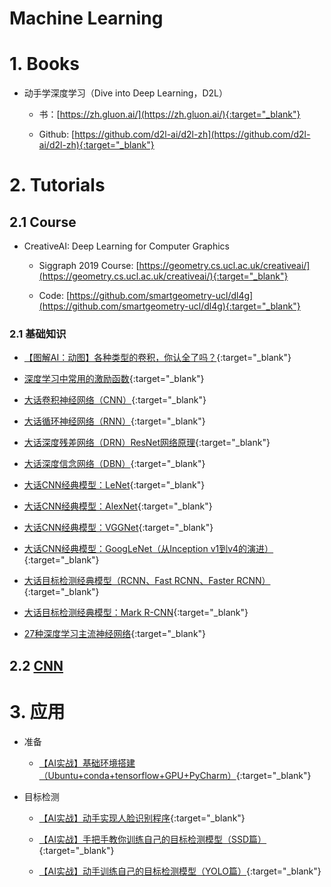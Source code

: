 Machine Learning
===



# 1. Books

- 动手学深度学习（Dive into Deep Learning，D2L）

    - 书：[https://zh.gluon.ai/](https://zh.gluon.ai/){:target="_blank"}

    - Github: [https://github.com/d2l-ai/d2l-zh](https://github.com/d2l-ai/d2l-zh){:target="_blank"}
    
# 2. Tutorials

## 2.1 Course

- CreativeAI: Deep Learning for Computer Graphics
    - Siggraph 2019 Course: [https://geometry.cs.ucl.ac.uk/creativeai/](https://geometry.cs.ucl.ac.uk/creativeai/){:target="_blank"}

    - Code: [https://github.com/smartgeometry-ucl/dl4g](https://github.com/smartgeometry-ucl/dl4g){:target="_blank"}

### 2.1 基础知识

- [【图解AI：动图】各种类型的卷积，你认全了吗？](https://my.oschina.net/u/876354/blog/3064227){:target="_blank"}

- [深度学习中常用的激励函数](https://my.oschina.net/u/876354/blog/1624376){:target="_blank"}

- [大话卷积神经网络（CNN）](https://my.oschina.net/u/876354/blog/1620906){:target="_blank"}

- [大话循环神经网络（RNN）](https://my.oschina.net/u/876354/blog/1621839){:target="_blank"}

- [大话深度残差网络（DRN）ResNet网络原理](https://my.oschina.net/u/876354/blog/1622896){:target="_blank"}

- [大话深度信念网络（DBN）](https://my.oschina.net/u/876354/blog/1626639){:target="_blank"}

- [大话CNN经典模型：LeNet](https://my.oschina.net/u/876354/blog/1632862){:target="_blank"}

- [大话CNN经典模型：AlexNet](https://my.oschina.net/u/876354/blog/1633143){:target="_blank"}

- [大话CNN经典模型：VGGNet](https://my.oschina.net/u/876354/blog/1634322){:target="_blank"}

- [大话CNN经典模型：GoogLeNet（从Inception v1到v4的演进）](https://my.oschina.net/u/876354/blog/1637819){:target="_blank"}

- [大话目标检测经典模型（RCNN、Fast RCNN、Faster RCNN）](https://my.oschina.net/u/876354/blog/1787921){:target="_blank"}

- [大话目标检测经典模型：Mark R-CNN](https://my.oschina.net/u/876354/blog/1802743){:target="_blank"}

- [27种深度学习主流神经网络](https://my.oschina.net/u/876354/blog/1924779){:target="_blank"}

## 2.2 [CNN](tech/machine-learning/cnn/cnn.md)


# 3. 应用

- 准备

    - [【AI实战】基础环境搭建（Ubuntu+conda+tensorflow+GPU+PyCharm）](https://my.oschina.net/u/876354/blog/1924805){:target="_blank"}

- 目标检测

    - [【AI实战】动手实现人脸识别程序](https://my.oschina.net/u/876354/blog/1926679){:target="_blank"}
    
    - [【AI实战】手把手教你训练自己的目标检测模型（SSD篇）](https://my.oschina.net/u/876354/blog/1927351){:target="_blank"}

    - [【AI实战】动手训练自己的目标检测模型（YOLO篇）](https://my.oschina.net/u/876354/blog/1927881){:target="_blank"}
